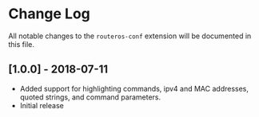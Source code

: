 # Change Log

All notable changes to the `routeros-conf` extension will be documented in this file.

## [1.0.0] - 2018-07-11
- Added support for highlighting commands, ipv4 and MAC addresses, quoted strings, and command parameters.
- Initial release
